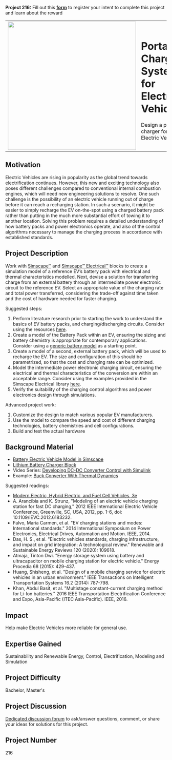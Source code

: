 **Project 216:** Fill out this <strong>[form](https://forms.office.com/Pages/ResponsePage.aspx?id=ETrdmUhDaESb3eUHKx3B5lOTzSa_A6lPqq2LJKzvpM5UMTBZRkc4UTRETjFERVRDWllQRE40OUFSQS4u)</strong> to  register your intent to complete this project and learn about the reward

<table>
<td><img src="https://gist.githubusercontent.com/robertogl/e0115dc303472a9cfd52bbbc8edb7665/raw/portableEvCharger.jpg"  width=400 /></td>
<td><p><h1>Portable Charging System for Electric Vehicles</h1></p>
<p>Design a portable charger for Electric Vehicles</p>
</table>

## Motivation

Electric Vehicles are rising in popularity as the global trend towards electrification continues. However, this new and exciting technology also poses different challenges compared to conventional internal combustion engines, which will need new engineering solutions to resolve. 
One such challenge is the possibility of an electric vehicle running out of charge before it can reach a recharging station. In such a scenario, it might be easier to simply recharge the EV on-the-spot using a charged battery pack rather than putting in the much more substantial effort of towing it to another location. 
Solving this problem requires a detailed understanding of how battery packs and power electronics operate, and also of the control algorithms necessary to manage the charging process in accordance with established standards. 


## Project Description

Work with [Simscape™](https://in.mathworks.com/help/physmod/simscape/index.html) and [Simscape™ Electrical™](https://in.mathworks.com/help/physmod/sps/index.html) blocks to create a simulation model of a reference EV’s battery pack with electrical and thermal characteristics modelled. Next, devise a solution for transferring charge from an external battery through an intermediate power electronic circuit to the reference EV. Select an appropriate value of the charging rate and total power transferred, considering the trade-off against time taken and the cost of hardware needed for faster charging.

Suggested steps:
1.	Perform literature research prior to starting the work to understand the basics of EV battery packs, and charging/discharging circuits. Consider using the resources [here](https://mathworks.com/solutions/power-electronics-control/battery-models.html).
2.	Create a model of the Battery Pack within an EV, ensuring the sizing and battery chemistry is appropriate for contemporary applications. Consider using a [generic battery model]( https://in.mathworks.com/help/physmod/sps/powersys/ref/battery.html) as a starting point.
3.	Create a model of a second, external battery pack, which will be used to recharge the EV. The size and configuration of this should be parametrized, so that the cost and charging rate can be optimized.
4.	 Model the intermediate power electronic charging circuit, ensuring the electrical and thermal characteristics of the conversion are within an acceptable range. Consider using the examples provided in the Simscape Electrical library [here]( https://in.mathworks.com/help/physmod/sps/power-electronics.html). 
5.	Verify the suitability of the charging control algorithms and power electronics design through simulations.

Advanced project work:
1.	Customize the design to match various popular EV manufacturers.
2.	Use the model to compare the speed and cost of different charging technologies, battery chemistries and cell configurations.
3.	Build and test the actual hardware


## Background Material

-	[Battery Electric Vehicle Model in Simscape](https://in.mathworks.com/matlabcentral/fileexchange/82250-battery-electric-vehicle-model-in-simscape)
-	[Lithium Battery Charger Block](https://in.mathworks.com/matlabcentral/fileexchange/72570-lithium-battery-charger-block)
-	Video Series: [Developing DC-DC Converter Control with Simulink](https://in.mathworks.com/videos/series/developing-dc-dc-converter-control-with-simulink.html)
-	Example: [Buck Converter With Thermal Dynamics](https://in.mathworks.com/help/physmod/sps/ug/buck-converter-with-thermal-dynamics.html)

Suggested readings:
-	[Modern Electric, Hybrid Electric, and Fuel Cell Vehicles, 3e](https://in.mathworks.com/academia/books/modern-electric-hybrid-electric-and-fuel-cell-vehicles-ehsani.html)
-	A. Arancibia and K. Strunz, "Modeling of an electric vehicle charging station for fast DC charging," 2012 IEEE International Electric Vehicle Conference, Greenville, SC, USA, 2012, pp. 1-6, doi: 10.1109/IEVC.2012.6183232.
-	Falvo, Maria Carmen, et al. "EV charging stations and modes: International standards." 2014 International Symposium on Power Electronics, Electrical Drives, Automation and Motion. IEEE, 2014.
-	Das, H. S., et al. "Electric vehicles standards, charging infrastructure, and impact on grid integration: A technological review." Renewable and Sustainable Energy Reviews 120 (2020): 109618.
-	Atmaja, Tinton Dwi. "Energy storage system using battery and ultracapacitor on mobile charging station for electric vehicle." Energy Procedia 68 (2015): 429-437.
-	Huang, Shisheng, et al. "Design of a mobile charging service for electric vehicles in an urban environment." IEEE Transactions on Intelligent Transportation Systems 16.2 (2014): 787-798.
-	Khan, Abdul Basit, et al. "Multistage constant-current charging method for Li-Ion batteries." 2016 IEEE Transportation Electrification Conference and Expo, Asia-Pacific (ITEC Asia-Pacific). IEEE, 2016.


## Impact

Help make Electric Vehicles more reliable for general use.


## Expertise Gained 

Sustainability and Renewable Energy, Control, Electrification, Modeling and Simulation


## Project Difficulty

Bachelor, Master's

## Project Discussion

[Dedicated discussion forum](https://github.com/mathworks/MathWorks-Excellence-in-Innovation/discussions/47) to ask/answer questions, comment, or share your ideas for solutions for this project.

## Project Number

216
